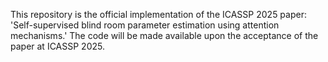 This repository is the official implementation of the ICASSP 2025 paper: 'Self-supervised blind room parameter estimation using attention mechanisms.' 
The code will be made available upon the acceptance of the paper at ICASSP 2025.

